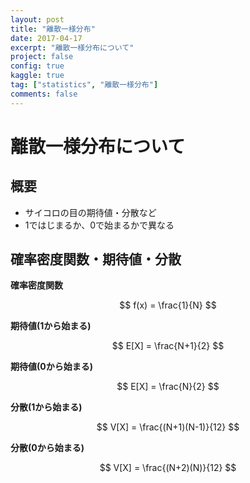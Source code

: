 ```yaml
---
layout: post
title: "離散一様分布"
date: 2017-04-17
excerpt: "離散一様分布について"
project: false
config: true
kaggle: true
tag: ["statistics", "離散一様分布"]
comments: false
---
```


# 離散一様分布について

## 概要
 - サイコロの目の期待値・分散など
 - 1ではじまるか、0で始まるかで異なる

## 確率密度関数・期待値・分散

**確率密度関数**  

$$
f(x) = \frac{1}{N}
$$


**期待値(1から始まる)**  

$$
E[X] = \frac{N+1}{2}
$$

**期待値(0から始まる)**  

$$
E[X] = \frac{N}{2}
$$

**分散(1から始まる)**  

$$
V[X] = \frac{(N+1)(N-1)}{12}
$$

**分散(0から始まる)**  

$$
V[X] = \frac{(N+2)(N)}{12}
$$

